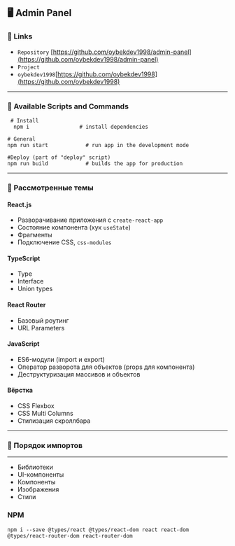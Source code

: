 ## 🖥 Admin Panel

### 🐧 Links

* `Repository` [https://github.com/oybekdev1998/admin-panel](https://github.com/oybekdev1998/admin-panel)
* `Project`[]()
* `oybekdev1998`[https://github.com/oybekdev1998](https://github.com/oybekdev1998)

***
### 🐶 Available Scripts and Commands
```
 # Install
  npm i                # install dependencies
```
```
# General
npm run start            # run app in the development mode
```
```
#Deploy (part of "deploy" script)
npm run build            # builds the app for production
```
---


### 🐼 Рассмотренные темы
#### React.js
* Разворачивание приложения с `create-react-app`
* Состояние компонента (хук `useState`)
* Фрагменты
* Подключение CSS, `css-modules`

#### TypeScript
* Type
* Interface
* Union types

#### React Router
* Базовый роутинг
* URL Parameters


#### JavaScript
* ES6-модули (import и export)
* Оператор разворота для объектов (props для компонента)
* Деструктуризация массивов и объектов

#### Вёрстка
* CSS Flexbox
* CSS Multi Columns
* Стилизация скроллбара
***

### 🐣 Порядок импортов
___
* Библиотеки
* UI-компоненты
* Компоненты
* Изображения
* Стили

### NPM
```
npm i --save @types/react @types/react-dom react react-dom @types/react-router-dom react-router-dom
```

